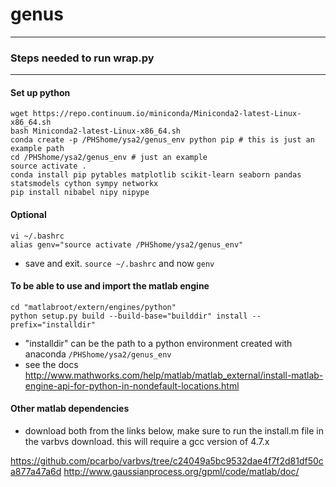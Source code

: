 # genus


*************************** 
### Steps needed to run wrap.py
***************************

#### Set up python

    wget https://repo.continuum.io/miniconda/Miniconda2-latest-Linux-x86_64.sh
    bash Miniconda2-latest-Linux-x86_64.sh
    conda create -p /PHShome/ysa2/genus_env python pip # this is just an example path
    cd /PHShome/ysa2/genus_env # just an example
    source activate .
    conda install pip pytables matplotlib scikit-learn seaborn pandas statsmodels cython sympy networkx 
    pip install nibabel nipy nipype 

#### Optional

    vi ~/.bashrc
    alias genv="source activate /PHShome/ysa2/genus_env"
    
    
* save and exit. `source ~/.bashrc` and now `genv`


#### To be able to use and import the matlab engine

    cd "matlabroot/extern/engines/python"
    python setup.py build --build-base="builddir" install --prefix="installdir"

* "installdir" can be the path to a python environment created with anaconda `/PHShome/ysa2/genus_env`
* see the docs http://www.mathworks.com/help/matlab/matlab_external/install-matlab-engine-api-for-python-in-nondefault-locations.html



#### Other matlab dependencies

* download both from the links below, make sure to run the install.m file in the varbvs download. this will require a gcc version of 4.7.x

https://github.com/pcarbo/varbvs/tree/c24049a5bc9532dae4f7f2d81df50ca877a47a6d
http://www.gaussianprocess.org/gpml/code/matlab/doc/



